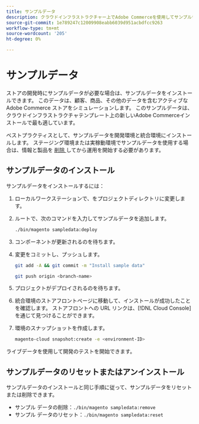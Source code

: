```yaml
---
title: サンプルデータ
description: クラウドインフラストラクチャー上でAdobe Commerceを使用してサンプルデータをインストールする方法を説明します。
source-git-commit: 1e789247c12009908eabb6039d951acbdfcc9263
workflow-type: tm+mt
source-wordcount: '205'
ht-degree: 0%

---
```


# サンプルデータ

ストアの開発時にサンプルデータが必要な場合は、サンプルデータをインストールできます。 このデータは、顧客、商品、その他のデータを含むアクティブなAdobe Commerce ストアをシミュレーションします。 このサンプルデータは、クラウドインフラストラクチャテンプレート上の新しいAdobe Commerceインストールで最も適しています。

ベストプラクティスとして、サンプルデータを開発環境と統合環境にインストールします。 ステージング環境または実稼動環境でサンプルデータを使用する場合は、情報と製品を [ 削除 ](#reset-or-uninstall-sample-data) してから運用を開始する必要があります。

## サンプルデータのインストール

サンプルデータをインストールするには：

1. ローカルワークステーションで、をプロジェクトディレクトリに変更します。

1. ルートで、次のコマンドを入力してサンプルデータを追加します。

   ```bash
   ./bin/magento sampledata:deploy
   ```

1. コンポーネントが更新されるのを待ちます。

1. 変更をコミットし、プッシュします。

   ```bash
   git add -A && git commit -m "Install sample data"
   ```

   ```bash
   git push origin <branch-name>
   ```

1. プロジェクトがデプロイされるのを待ちます。

1. 統合環境のストアフロントページに移動して、インストールが成功したことを確認します。 ストアフロントへの URL リンクは、[!DNL Cloud Console] を通じて見つけることができます。

1. 環境のスナップショットを作成します。

   ```bash
   magento-cloud snapshot:create -e <environment-ID>
   ```

ライブデータを使用して開発のテストを開始できます。

## サンプルデータのリセットまたはアンインストール

サンプルデータのインストールと同じ手順に従って、サンプルデータをリセットまたは削除できます。

- サンプル データの削除：`./bin/magento sampledata:remove`
- サンプル データのリセット：`./bin/magento sampledata:reset`
